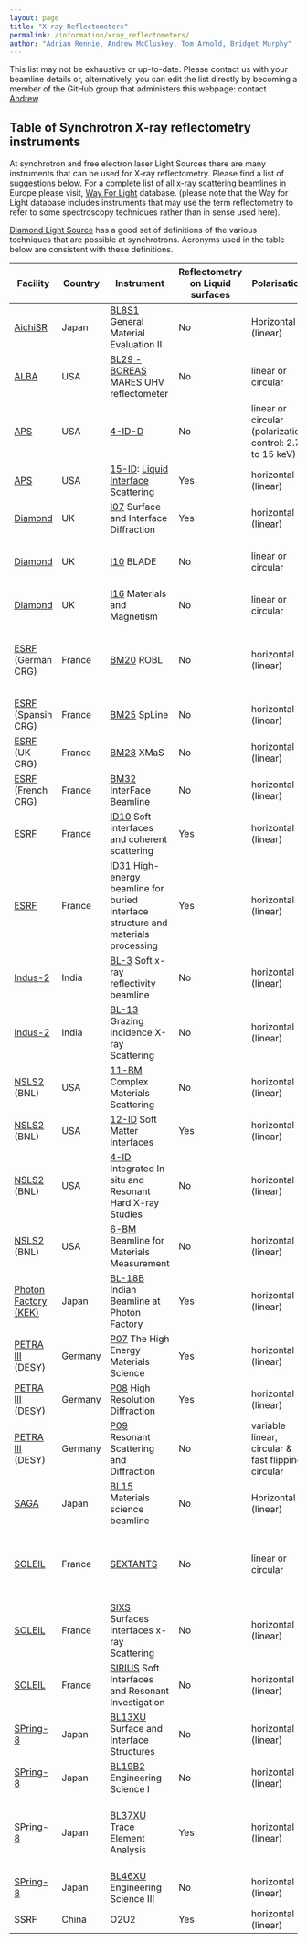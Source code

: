 ```yaml
---
layout: page
title: "X-ray Reflectometers"
permalink: /information/xray_reflectometers/
author: "Adrian Rennie, Andrew McCluskey, Tom Arnold, Bridget Murphy"
---
```


This list may not be exhaustive or up-to-date. Please contact us with your beamline details or, alternatively, you can edit the list directly by becoming a member of the GitHub group that administers this webpage: contact [Andrew](mailto:andrew.mccluskey@ess.eu).

## Table of Synchrotron X-ray reflectometry instruments

At synchrotron and free electron laser Light Sources there are many instruments that can be used for X-ray reflectometry. Please find a list of suggestions below. For a complete list of all x-ray scattering beamlines in Europe please visit, [Way For Light](https://www.wayforlight.eu/en/catalogue?Techniques=1394) database. (please note that the Way for Light database includes instruments that may use the term reflectometry to refer to some spectroscopy techniques rather than in sense used here).

[Diamond Light Source](https://www.diamond.ac.uk/Instruments/Techniques.html) has a good set of definitions of the various techniques that are possible at synchrotrons. Acronyms used in the table below are consistent with these definitions.

| Facility | Country | Instrument | Reflectometry on Liquid surfaces | Polarisation | Energy Range | Other techniques | Beamline Publications |
| --- | --- | --- | --- | --- | --- | --- | --- |
| [AichiSR](http://www.astf-kha.jp/synchrotron/en/) | Japan | [BL8S1](http://www.astf-kha.jp/synchrotron/en/userguide/gaiyou/bl8s1_ii_x.html) General Material Evaluation II | No | Horizontal (linear) | 9.3-14.6keV | GIXD & more | |
| [ALBA](https://www.cells.es/en) | USA | [BL29 - BOREAS](https://www.cells.es/en/beamlines/en/beamlines/bl29-boreas) MARES UHV reflectometer | No | linear or circular | 80-4000 eV | resonant magnetic scattering and GISAXS |   |
| [APS](https://www.aps.anl.gov/) | USA | [4-ID-D](https://www.aps.anl.gov/Sector-4/4-ID-D)  | No | linear or circular (polarization control: 2.7 to 15 keV) | 2.7-40keV | Magnetic Spectroscopy, resonant and low-energy diffraction |   |
| [APS](https://www.aps.anl.gov/) | USA | [15-ID](https://chemmatcars.uchicago.edu/): [Liquid Interface Scattering](https://chemmatcars.uchicago.edu/experimental-facility/experimental-techniques/liquid-surface-x-ray-scattering/)  | Yes | horizontal (linear) | 5-70keV | GID, GISAXS & more |   |
| [Diamond](https://www.diamond.ac.uk) | UK | [I07](https://www.diamond.ac.uk/Instruments/Structures-and-Surfaces/I07) Surface and Interface Diffraction | Yes | horizontal (linear) | 4-45keV | GIXD, GISAXS | [2012](https://doi.org/10.1107/S0909049512009272), [2016](https://dx.doi.org/10.1107/S1600577516009875)  |
| [Diamond](https://www.diamond.ac.uk) | UK | [I10](https://www.diamond.ac.uk/Instruments/Magnetic-Materials/I10) BLADE | No | linear or circular | 0.4-2keV | XAS, XMCD, Soft X-ray Diffraction & more |   |
| [Diamond](https://www.diamond.ac.uk) | UK | [I16](https://www.diamond.ac.uk/Instruments/Magnetic-Materials/I16) Materials and Magnetism | No | linear or circular | 3.3-25keV | GIXD, WAXS & more |   |
| [ESRF](https://www.esrf.eu/) (German CRG)| France | [BM20](https://www.hzdr.de/db/Cms?pNid=247&pLang=de) ROBL | No |horizontal (linear) | 3.5-35keV | GIXD & Resonant Anomalous X-ray Reflectometry, XAS, XES | |
| [ESRF](https://www.esrf.eu/) (Spansih CRG)| France | [BM25](https://www.esrf.eu/UsersAndScience/Experiments/CRG/BM25) SpLine| No |horizontal (linear) | 5-35keV | GIXD, XPS | |
| [ESRF](https://www.esrf.eu/) (UK CRG)| France | [BM28](https://warwick.ac.uk/fac/cross_fac/xmas) XMaS| No |horizontal (linear) | 2.4-15keV | GIXD, GISAXS, SAXS, XAS & more| |
| [ESRF](https://www.esrf.eu/) (French CRG)| France | [BM32](https://www.esrf.eu/UsersAndScience/Experiments/CRG/BM32) InterFace Beamline| No |horizontal (linear) | 7-30keV | GIXD, XAS & more| |
| [ESRF](https://www.esrf.eu/) | France | [ID10](https://www.esrf.eu/UsersAndScience/Experiments/CBS/ID10) Soft interfaces and coherent scattering | Yes |horizontal (linear) | 7-24keV | GIXD, GISAXS & more | |
| [ESRF](https://www.esrf.eu/) | France | [ID31](https://www.esrf.eu/UsersAndScience/Experiments/StructMaterials/ID31) High-energy beamline for buried interface structure and materials processing | Yes |horizontal (linear) | 21-150keV | GIXD, GISAXS & more | |
| [Indus-2](https://www.rrcat.gov.in/technology/accel/indus2.html) |India | [BL-3](https://www.rrcat.gov.in/technology/accel/srul/beamlines/softxray.html) Soft x-ray reflectivity beamline | No | horizontal (linear) | 100-1500 eV | TEY | |
| [Indus-2](https://www.rrcat.gov.in/technology/accel/indus2.html) |India | [BL-13](https://www.rrcat.gov.in/technology/accel/srul/beamlines/gixs_bl13.html) Grazing Incidence X-ray Scattering | No | horizontal (linear) | 5-11 keV | GIXD, GISAXS & XRD | |
| [NSLS2](https://www.bnl.gov/ps) (BNL) | USA |[11-BM](https://www.bnl.gov/ps/beamlines/beamline.php?r=11-BM) Complex Materials Scattering | No | horizontal (linear) | 10 - 17 keV | (GI)SAXS/WAXS | |
| [NSLS2](https://www.bnl.gov/ps) (BNL) | USA |[12-ID](https://www.bnl.gov/ps/beamlines/beamline.php?r=12-ID) Soft Matter Interfaces | Yes | horizontal (linear) | 2.05 - 24 keV | (GI)SAXS/WAXS, XRD | |
| [NSLS2](https://www.bnl.gov/ps) (BNL) | USA |[4-ID](https://www.bnl.gov/ps/beamlines/beamline.php?r=4-ID) Integrated In situ and Resonant Hard X-ray Studies | No | horizontal (linear) | 6 - 23 keV | (GI)SAXS/WAXS| |
| [NSLS2](https://www.bnl.gov/ps) (BNL) | USA |[6-BM](https://www.bnl.gov/ps/beamlines/beamline.php?r=6-BM) Beamline for Materials Measurement | No | horizontal (linear) | 4 - 23 keV | GIXD, GISAXS, resonant x-ray scattering | |
| [Photon Factory (KEK)](https://www2.kek.jp/imss/pf/eng/) |Japan | [BL-18B](http://www.saha.ac.in/web/photon-factory-home) Indian Beamline at Photon Factory | Yes | horizontal (linear) | 8-19 keV | GIXD & XRD | |
| [PETRA III](https://photon-science.desy.de/facilities/petra_iii/index_eng.html) (DESY) | Germany | [P07](https://photon-science.desy.de/facilities/petra_iii/beamlines/p07_high_energy_materials_science/index_eng.html) The High Energy Materials Science | Yes | horizontal (linear) | 33-200keV | XRD & more | |
| [PETRA III](https://photon-science.desy.de/facilities/petra_iii/index_eng.html) (DESY) | Germany | [P08](https://photon-science.desy.de/facilities/petra_iii/beamlines/p08_high_resolution_diffraction/index_eng.html) High Resolution Diffraction | Yes | horizontal (linear) | 5.4-29.4keV | (GI)XRD, (GI)SAXS & more | [2012](http://dx.doi.org/10.1107/S0909049511047236), [2014](https://doi.org/10.1107/S1600577513026192) |
| [PETRA III](https://photon-science.desy.de/facilities/petra_iii/index_eng.html) (DESY) | Germany | [P09](https://photon-science.desy.de/facilities/petra_iii/beamlines/p09_resonant_scattering_and_diffraction/index_eng.html) Resonant Scattering and Diffraction | No | variable linear, circular & fast flipping circular | 2.7keV – 31keV | REXS, XRMR+XMCD & more | |
| [SAGA](http://www.saga-ls.jp/main/206.html#gsc.tab=0) | Japan | [BL15](http://www.saga-ls.jp/main/247.html#gsc.tab=0) Materials science beamline | No | Horizontal (linear) | 2.1-23keV | XRD, SAXS, XAS & more | |
| [SOLEIL](https://www.synchrotron-soleil.fr/en)| France |[SEXTANTS](https://www.synchrotron-soleil.fr/en/beamlines/sextants) | No | linear or circular | 50 - 1800 eV | RIXS, X-ray resonant magnetic scattering, Coherent x-ray scattering | |
| [SOLEIL](https://www.synchrotron-soleil.fr/en)| France |[SIXS](https://www.synchrotron-soleil.fr/en/beamlines/sixs) Surfaces interfaces x-ray Scattering | No | horizontal (linear) | 5 -20 keV | XRD, GIXD & more | |
| [SOLEIL](https://www.synchrotron-soleil.fr/en)| France |[SIRIUS](https://www.synchrotron-soleil.fr/en/beamlines/sirius) Soft Interfaces and Resonant Investigation | No | horizontal (linear) | 1.4 -13 keV |  GIXD, GISAXS, XAS & more | |
| [SPring-8](http://www.spring8.or.jp/en/)| Japan |[BL13XU](http://www.spring8.or.jp/wkg/BL13XU/instrument/lang-en/INS-0000000394/instrument_summary_view) Surface and Interface Structures| No | horizontal (linear) | 6-50 keV |  GIXD | |
| [SPring-8](http://www.spring8.or.jp/en/)| Japan |[BL19B2](http://www.spring8.or.jp/wkg/BL19B2/instrument/lang-en/INS-0000000300/instrument_summary_view) Engineering Science I | No | horizontal (linear) | 5-72 keV |  GIXD, SAXS, XRD | |
| [SPring-8](http://www.spring8.or.jp/en/)| Japan |[BL37XU](http://www.spring8.or.jp/wkg/BL37XU/instrument/lang-en/INS-0000000591/instrument_summary_view) Trace Element Analysis | Yes | horizontal (linear) | 4.5-113 keV |  XAS (please contact the beamline staff for details of reflectometry capabilities) | |
| [SPring-8](http://www.spring8.or.jp/en/)| Japan |[BL46XU](http://www.spring8.or.jp/wkg/BL46XU/instrument/lang-en/INS-0000001484/instrument_summary_view) Engineering Science III | No | horizontal (linear) | 6-35 keV |  GIXD, XRD & more | |
| SSRF| China | O2U2 | Yes | horizontal (linear) | 4.8-28 keV |  XRD, GIXD & more | |
